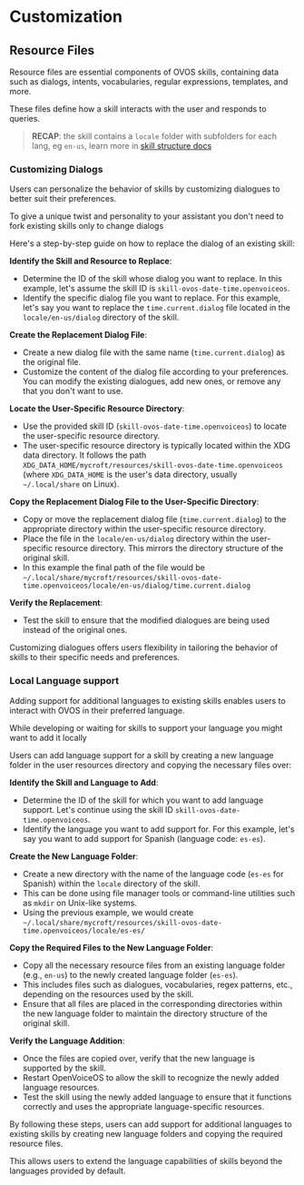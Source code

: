 # Customization

## Resource Files

Resource files are essential components of OVOS skills, containing data such as dialogs, intents, vocabularies, regular expressions, templates, and more. 

These files define how a skill interacts with the user and responds to queries.

> **RECAP**: the skill contains a `locale` folder with subfolders for each lang, eg `en-us`, learn more in [skill structure docs](https://openvoiceos.github.io/ovos-technical-manual/skill_structure/)


### Customizing Dialogs

Users can personalize the behavior of skills by customizing dialogues to better suit their preferences. 

To give a unique twist and personality to your assistant you don't need to fork existing skills only to change dialogs

Here's a step-by-step guide on how to replace the dialog of an existing skill:

**Identify the Skill and Resource to Replace**:

   - Determine the ID of the skill whose dialog you want to replace. In this example, let's assume the skill ID is `skill-ovos-date-time.openvoiceos`.
   - Identify the specific dialog file you want to replace. For this example, let's say you want to replace the `time.current.dialog` file located in the `locale/en-us/dialog` directory of the skill.

**Create the Replacement Dialog File**:

   - Create a new dialog file with the same name (`time.current.dialog`) as the original file.
   - Customize the content of the dialog file according to your preferences. You can modify the existing dialogues, add new ones, or remove any that you don't want to use.

**Locate the User-Specific Resource Directory**:

   - Use the provided skill ID (`skill-ovos-date-time.openvoiceos`) to locate the user-specific resource directory.
   - The user-specific resource directory is typically located within the XDG data directory. It follows the path `XDG_DATA_HOME/mycroft/resources/skill-ovos-date-time.openvoiceos` (where `XDG_DATA_HOME` is the user's data directory, usually `~/.local/share` on Linux).

**Copy the Replacement Dialog File to the User-Specific Directory**:

   - Copy or move the replacement dialog file (`time.current.dialog`) to the appropriate directory within the user-specific resource directory.
   - Place the file in the `locale/en-us/dialog` directory within the user-specific resource directory. This mirrors the directory structure of the original skill.
   - In this example the final path of the file would be `~/.local/share/mycroft/resources/skill-ovos-date-time.openvoiceos/locale/en-us/dialog/time.current.dialog` 

**Verify the Replacement**:

   - Test the skill to ensure that the modified dialogues are being used instead of the original ones.


Customizing dialogues offers users flexibility in tailoring the behavior of skills to their specific needs and preferences.


### Local Language support

Adding support for additional languages to existing skills enables users to interact with OVOS in their preferred language. 

While developing or waiting for skills to support your language you might want to add it locally

Users can add language support for a skill by creating a new language folder in the user resources directory and copying the necessary files over:

**Identify the Skill and Language to Add**:

   - Determine the ID of the skill for which you want to add language support. Let's continue using the skill ID `skill-ovos-date-time.openvoiceos`.
   - Identify the language you want to add support for. For this example, let's say you want to add support for Spanish (language code: `es-es`).

**Create the New Language Folder**:

   - Create a new directory with the name of the language code (`es-es` for Spanish) within the `locale` directory of the skill.
   - This can be done using file manager tools or command-line utilities such as `mkdir` on Unix-like systems.
   - Using the previous example, we would create `~/.local/share/mycroft/resources/skill-ovos-date-time.openvoiceos/locale/es-es/`

**Copy the Required Files to the New Language Folder**:

   - Copy all the necessary resource files from an existing language folder (e.g., `en-us`) to the newly created language folder (`es-es`).
   - This includes files such as dialogues, vocabularies, regex patterns, etc., depending on the resources used by the skill.
   - Ensure that all files are placed in the corresponding directories within the new language folder to maintain the directory structure of the original skill.

**Verify the Language Addition**:

   - Once the files are copied over, verify that the new language is supported by the skill.
   - Restart OpenVoiceOS to allow the skill to recognize the newly added language resources.
   - Test the skill using the newly added language to ensure that it functions correctly and uses the appropriate language-specific resources.

By following these steps, users can add support for additional languages to existing skills by creating new language folders and copying the required resource files. 

This allows users to extend the language capabilities of skills beyond the languages provided by default.
